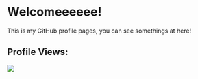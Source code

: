 # Welcomeeeeee!

This is my GitHub profile pages, you can see somethings at here!

## Profile Views:
![](https://count.getloli.com/get/@ANDYzytnb.github.readme)
